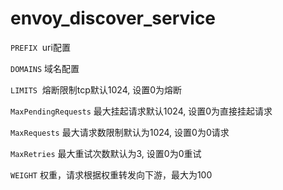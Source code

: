 # envoy_discover_service

`PREFIX`  uri配置

`DOMAINS` 域名配置

`LIMITS`  熔断限制tcp默认1024, 设置0为熔断

`MaxPendingRequests` 最大挂起请求默认1024, 设置0为直接挂起请求

`MaxRequests` 最大请求数限制默认为1024, 设置0为0请求

`MaxRetries` 最大重试次数默认为3, 设置0为0重试

`WEIGHT` 权重，请求根据权重转发向下游，最大为100


